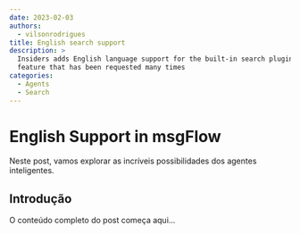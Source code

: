 ```yaml
---
date: 2023-02-03
authors: 
  - vilsonrodrigues
title: English search support
description: >
  Insiders adds English language support for the built-in search plugin – a
  feature that has been requested many times
categories:
  - Agents
  - Search
---
```


# English Support in msgFlow

Neste post, vamos explorar as incríveis possibilidades dos agentes inteligentes.

<!-- more -->

## Introdução

O conteúdo completo do post começa aqui...